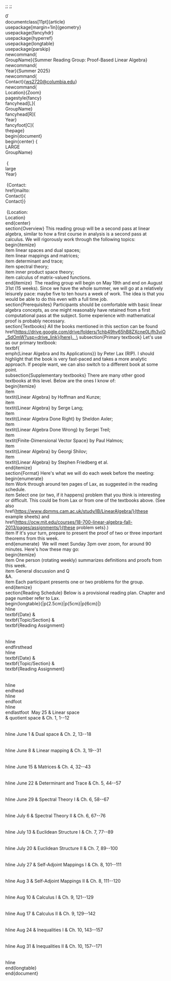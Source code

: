 ;; ;;

0̑\
documentclass\[11pt\]{article} \
usepackage\[margin=1in\]{geometry} \
usepackage{fancyhdr} \
usepackage{hyperref} \
usepackage{longtable} \
usepackage{parskip}  \
newcommand{\
GroupName}{Summer Reading Group: Proof-Based Linear Algebra} \
newcommand{\
Year}{Summer 2025} \
newcommand{\
Contact}{ws2720@columbia.edu} \
newcommand{\
Location}{Zoom}  \
pagestyle{fancy} \
fancyhead\[L\]{\
GroupName} \
fancyhead\[R\]{\
Year} \
fancyfoot\[C\]{\
thepage}  \
begin{document}  \
begin{center} {\
LARGE\
GroupName}\
\
 {\
large\
Year}\
\
 {Contact:\
href{mailto:\
Contact}{\
Contact}}\
\
 {Location:\
Location} \
end{center}  \
section{Overview} This reading group will be a second pass at linear
algebra, similar to how a first course in analysis is a second pass at
calculus. We will rigorously work through the following topics: \
begin{itemize} \
item linear spaces and dual spaces; \
item linear mappings and matrices; \
item determinant and trace; \
item spectral theory; \
item inner product space theory; \
item calculus of matrix-valued functions. \
end{itemize}  The reading group will begin on May 19th and end on August
31st (15 weeks). Since we have the whole summer, we will go at a
relatively leisurely pace: maybe five to ten hours a week of work. The
idea is that you would be able to do this even with a full time job.  \
section{Prerequisites} Participants should be comfortable with basic
linear algebra concepts, as one might reasonably have retained from a
first computational pass at the subject. Some experience with
mathematical proof is probably necessary.  \
section{Textbooks} All the books mentioned in this section can be found\
href{https://drive.google.com/drive/folders/1chb49hv65hB8ZXcne0Ljfh3viO_SdOmW?usp=drive_link}{here}.  \
subsection{Primary textbook} Let's use as our primary textbook:\
textbf{\
emph{Linear Algebra and Its Applications}} by Peter Lax (RIP). I should
highlight that the book is very fast-paced and takes a more analytic
approach. If people want, we can also switch to a different book at some
point.  \
subsection{Supplementary textbooks} There are many other good textbooks
at this level. Below are the ones I know of: \
begin{itemize} \
item\
textit{Linear Algebra} by Hoffman and Kunze; \
item\
textit{Linear Algebra} by Serge Lang; \
item\
textit{Linear Algebra Done Right} by Sheldon Axler; \
item\
textit{Linear Algebra Done Wrong} by Sergei Treil; \
item\
textit{Finite-Dimensional Vector Space} by Paul Halmos; \
item\
textit{Linear Algebra} by Georgi Shilov; \
item\
textit{Linear Algebra} by Stephen Friedberg et al. \
end{itemize}  \
section{Format} Here's what we will do each week before the meeting: \
begin{enumerate} \
item Work through around ten pages of Lax, as suggested in the reading
schedule. \
item Select one (or two, if it happens) problem that you think is
interesting or difficult. This could be from Lax or from one of the
textbooks above. (See also\
href{https://www.dpmms.cam.ac.uk/study/IB/LinearAlgebra/}{these example
sheets} and\
href{https://ocw.mit.edu/courses/18-700-linear-algebra-fall-2013/pages/assignments/}{these
problem sets}.) \
item If it's your turn, prepare to present the proof of two or three
important theorems from this week. \
end{enumerate}  We will meet Sunday 3pm over zoom, for around 90
minutes. Here's how these may go: \
begin{itemize} \
item One person (rotating weekly) summarizes definitions and proofs from
this week. \
item General discussion and Q\
&A. \
item Each participant presents one or two problems for the group. \
end{itemize}  \
section{Reading Schedule} Below is a provisional reading plan. Chapter
and page number refer to Lax. \
begin{longtable}{\|p{2.5cm}\|p{5cm}\|p{6cm}\|} \
hline \
textbf{Date} &\
textbf{Topic/Section} &\
textbf{Reading Assignment}\
\
\
hline \
endfirsthead \
hline \
textbf{Date} &\
textbf{Topic/Section} &\
textbf{Reading Assignment}\
\
\
hline \
endhead \
hline \
endfoot \
hline \
endlastfoot  May 25 & Linear space\
& quotient space & Ch. 1, 1--12\
\
\
hline June 1 & Dual space & Ch. 2, 13--18\
\
\
hline June 8 & Linear mapping & Ch. 3, 19--31\
\
\
hline June 15 & Matrices & Ch. 4, 32--43\
\
\
hline June 22 & Determinant and Trace & Ch. 5, 44--57\
\
\
hline June 29 & Spectral Theory I & Ch. 6, 58--67\
\
\
hline July 6 & Spectral Theory II & Ch. 6, 67--76\
\
\
hline July 13 & Euclidean Structure I & Ch. 7, 77--89\
\
\
hline July 20 & Euclidean Structure II & Ch. 7, 89--100\
\
\
hline July 27 & Self-Adjoint Mappings I & Ch. 8, 101--111\
\
\
hline Aug 3 & Self-Adjoint Mappings II & Ch. 8, 111--120\
\
\
hline Aug 10 & Calculus I & Ch. 9, 121--129\
\
\
hline Aug 17 & Calculus II & Ch. 9, 129--142\
\
\
hline Aug 24 & Inequalities I & Ch. 10, 143--157\
\
\
hline Aug 31 & Inequalities II & Ch. 10, 157--171\
\
\
hline  \
end{longtable}  \
end{document}
